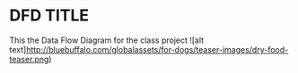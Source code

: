# DFD TITLE
 This the Data Flow Diagram for the class project
![alt text]http://bluebuffalo.com/globalassets/for-dogs/teaser-images/dry-food-teaser.png)
